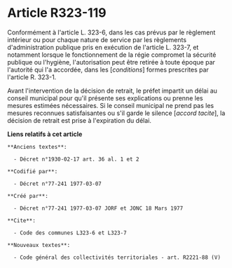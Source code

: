 # Article R323-119

Conformément à l'article L. 323-6, dans les cas prévus par le règlement intérieur ou pour chaque nature de service par les
règlements d'administration publique pris en exécution de l'article L. 323-7, et notamment lorsque le fonctionnement de la
régie compromet la sécurité publique ou l'hygiène, l'autorisation peut être retirée à toute époque par l'autorité qui l'a
accordée, dans les [*conditions*] formes prescrites par l'article R. 323-1.

Avant l'intervention de la décision de retrait, le préfet impartit un délai au conseil municipal pour qu'il présente ses
explications ou prenne les mesures estimées nécessaires. Si le conseil municipal ne prend pas les mesures reconnues
satisfaisantes ou s'il garde le silence [*accord tacite*], la décision de retrait est prise à l'expiration du délai.

**Liens relatifs à cet article**

	**Anciens textes**:

	  - Décret n°1930-02-17 art. 36 al. 1 et 2

	**Codifié par**:

	  - Décret n°77-241 1977-03-07

	**Créé par**:

	  - Décret n°77-241 1977-03-07 JORF et JONC 18 Mars 1977

	**Cite**:

	  - Code des communes L323-6 et L323-7

	**Nouveaux textes**:

	  - Code général des collectivités territoriales - art. R2221-88 (V)
